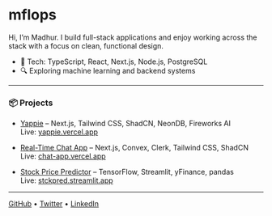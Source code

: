 # mflops

Hi, I’m Madhur. I build full-stack applications and enjoy working across the stack with a focus on clean, functional design.

- 🧠 Tech: TypeScript, React, Next.js, Node.js, PostgreSQL
- 🔍 Exploring machine learning and backend systems

---

### 📦 Projects

- [Yappie](https://github.com/mflops/yappie) – Next.js, Tailwind CSS, ShadCN, NeonDB, Fireworks AI  
  Live: [yappie.vercel.app](https://yappie.vercel.app)

- [Real-Time Chat App](https://github.com/mflops/chat-app) – Next.js, Convex, Clerk, Tailwind CSS, ShadCN  
  Live: [chat-app.vercel.app](https://chat-app.vercel.app)

- [Stock Price Predictor](https://github.com/mflops/Stock-Price-Predictor) – TensorFlow, Streamlit, yFinance, pandas  
  Live: [stckpred.streamlit.app](https://stckpred.streamlit.app)

---

[GitHub](https://github.com/mflops) • [Twitter](https://x.com/mflops_) • [LinkedIn](https://linkedin.com/in/madhur-chawla)

<!--
**mflops/mflops** is a ✨ _special_ ✨ repository because its `README.md` (this file) appears on your GitHub profile.

Here are some ideas to get you started:

- 🔭 I’m currently working on ...
- 🌱 I’m currently learning ...
- 👯 I’m looking to collaborate on ...
- 🤔 I’m looking for help with ...
- 💬 Ask me about ...
- 📫 How to reach me: ...
- 😄 Pronouns: ...
- ⚡ Fun fact: ...
-->
